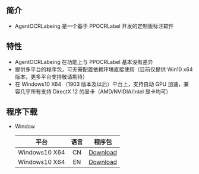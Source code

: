 ## 简介
* AgentOCRLabeing 是一个基于 PPOCRLabel 开发的定制版标注软件

## 特性
* AgentOCRLabeing 在功能上与 PPOCRLabel 基本没有差异
* 提供多平台的程序包，可无需配置依赖环境直接使用（目前仅提供 Win10 x64 版本，更多平台支持敬请期待）
* 在 Windows10 X64 （1903 版本及以后）平台上，支持自动 GPU 加速，兼容几乎所有支持 DirectX 12 的显卡（AMD/NVIDIA/Intel 显卡均可）

## 程序下载
* Window

    | 平台 | 语言 | 程序包 | 
    |:-:|:-:|:-:|
    | Windows10 X64 | CN | [Download][Windows10_X64_CN] |
    | Windows10 X64 | EN | [Download][Windows10_X64_EN] |

[Windows10_X64_CN]:https://bj.bcebos.com/v1/ai-studio-online/a3a732f440804afbba27355e497f53c648fe34ff254a4f9ba2c1ec5037027289?responseContentDisposition=attachment%3B%20filename%3DAgentOCRLabeling_1.0.0_cn_win10_x64.zip
[Windows10_X64_EN]:https://bj.bcebos.com/v1/ai-studio-online/52e0f6a91f2f481bab1e388d77a5c8c356a08d4533e14400a98bb5fb6d8b55a1?responseContentDisposition=attachment%3B%20filename%3DAgentOCRLabeling_1.0.0_en_win10_x64.zip